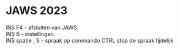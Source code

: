 # JAWS 2023

INS F4 - afsluiten van JAWS.  
INS 6 - instellingen.  
INS spatie , S - spraak op commando 
CTRL stop de spraak tijdelijk
